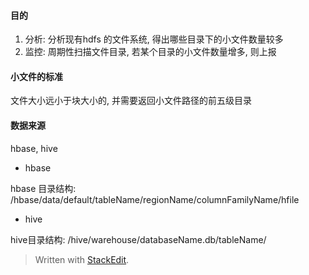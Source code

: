 #### 目的 
1. 分析: 分析现有hdfs 的文件系统, 得出哪些目录下的小文件数量较多
2. 监控: 周期性扫描文件目录, 若某个目录的小文件数量增多, 则上报

#### 小文件的标准

文件大小远小于块大小的, 并需要返回小文件路径的前五级目录


#### 数据来源
hbase, hive

* hbase


hbase 目录结构: /hbase/data/default/tableName/regionName/columnFamilyName/hfile

* hive 

hive目录结构: /hive/warehouse/databaseName.db/tableName/





> Written with [StackEdit](https://stackedit.io/).
<!--stackedit_data:
eyJoaXN0b3J5IjpbMTM3MzY0NTIxNSwtMTM3MDEzNzc4LDMxMz
MzMDAyNCwxMTU0ODc5ODE1LDIwMTYwODY4M119
-->